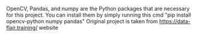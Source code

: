 OpenCV, Pandas, and numpy are the Python packages that are necessary for this project. 
You can install them by simply running this cmd "pip install opencv-python numpy pandas" 
Original project is taken from https://data-flair.training/ website
